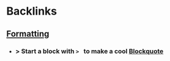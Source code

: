
# Backlinks
## [Formatting](<Formatting.md>)
- ### > Start a block with `> ` to make a cool [Blockquote](<Blockquote.md>)

